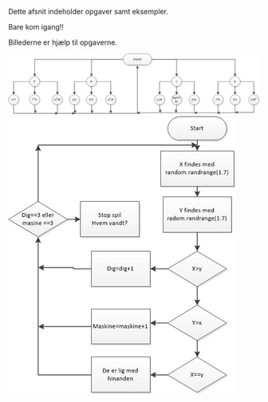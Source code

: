 Dette afsnit indeholder opgaver samt eksempler. 
<p>Bare kom igang!!
<p> Billederne er hjælp til opgaverne.</p>
<img src="Ohms lov.jpg" alt="" />
<img src="Spille maskine.jpg" alt="" />
